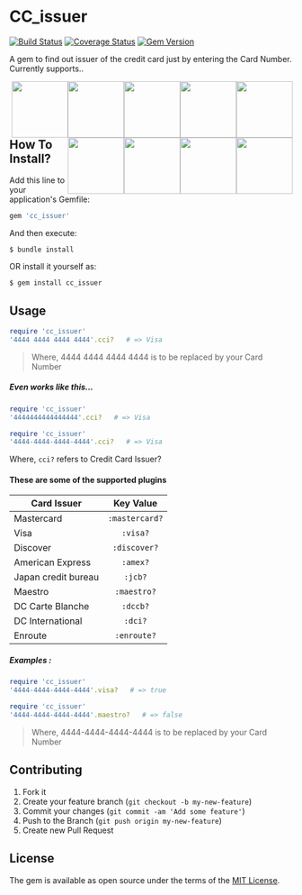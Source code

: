 # CC_issuer

[![Build Status](https://travis-ci.org/manojnaidu619/cc_issuer.svg?branch=master)](https://travis-ci.org/manojnaidu619/cc_issuer)
[![Coverage Status](https://coveralls.io/repos/github/manojnaidu619/cc_issuer/badge.svg?branch=master)](https://coveralls.io/github/manojnaidu619/cc_issuer?branch=master)
[![Gem Version](https://badge.fury.io/rb/cc_issuer.svg)](https://badge.fury.io/rb/cc_issuer)

A gem to find out issuer of the credit card just by entering the Card Number. Currently supports..

<img src="https://upload.wikimedia.org/wikipedia/commons/thumb/2/2a/Mastercard-logo.svg/1200px-Mastercard-logo.svg.png" heigth="100px" width="100px" style="float: right;" />
<img src="https://upload.wikimedia.org/wikipedia/commons/thumb/0/04/Visa.svg/1200px-Visa.svg.png" heigth="100px" width="100px" style="float: right;"/>
<img src="https://securecdn.pymnts.com/wp-content/uploads/2014/03/Discover-logo-e1416429693676.jpg" heigth="100px" width="100px" style="float: right;"/>
<img src="https://www.underconsideration.com/brandnew/archives/american_express_logo_wordmark_detail.png" heigth="200px" width="100px" style="float: right;"/>
<img src="https://upload.wikimedia.org/wikipedia/commons/thumb/4/40/JCB_logo.svg/1200px-JCB_logo.svg.png" heigth="100px" width="100px" style="float: right;" />
<img src="https://www.datatrans.ch/userobjects/4503_3636_ms_acc.png" heigth="100px" width="100px" style="float: right;" />
<img src="http://www.extrapackofpeanuts.com/wp-content/uploads/2013/03/carte-blanche-logo.jpg" heigth="100px" width="100px" style="float: right;"/>
<img src="https://vignette.wikia.nocookie.net/logopedia/images/2/28/DinersClub1950.png/revision/latest?cb=20171213151438" heigth="100px" width="100px" style="float: right;"/>
<img src="https://cdn.freebiesupply.com/logos/large/2x/enroute-card-logo-png-transparent.png" heigth="100px" width="100px" style="float: right;"/>


## How To Install?

Add this line to your application's Gemfile:

```ruby
gem 'cc_issuer'
```

And then execute:

    $ bundle install

OR install it yourself as:

    $ gem install cc_issuer

## Usage

 ```ruby
require 'cc_issuer'
'4444 4444 4444 4444'.cci?   # => Visa
```
> Where, 4444 4444 4444 4444 is to be replaced by your Card Number
##### Even works like this...

```ruby
require 'cc_issuer'
'4444444444444444'.cci?   # => Visa
```

```ruby
require 'cc_issuer'
'4444-4444-4444-4444'.cci?   # => Visa
```

Where, `cci?` refers to Credit Card Issuer?

#### These are some of the supported plugins

| Card Issuer       | Key Value |
| ------------- |:-------------:|
| Mastercard      | `:mastercard?`|
| Visa      | `:visa?`|
| Discover | `:discover?`|
| American Express | `:amex?`|
| Japan credit bureau | `:jcb?`|
| Maestro | `:maestro?` |
| DC Carte Blanche | `:dccb?` |    
| DC International | `:dci?` |
| Enroute | `:enroute?` |

##### Examples :

```ruby
require 'cc_issuer'
'4444-4444-4444-4444'.visa?   # => true
```
```ruby
require 'cc_issuer'
'4444-4444-4444-4444'.maestro?   # => false
```
> Where, 4444-4444-4444-4444 is to be replaced by your Card Number

## Contributing

1. Fork it
2. Create your feature branch (`git checkout -b my-new-feature`)
3. Commit your changes (`git commit -am 'Add some feature'`)
4. Push to the Branch (`git push origin my-new-feature`)
5. Create new Pull Request

## License

The gem is available as open source under the terms of the [MIT License](https://opensource.org/licenses/MIT).
